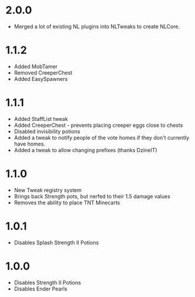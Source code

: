 2.0.0
=====
* Merged a lot of existing NL plugins into NLTweaks to create NLCore.

1.1.2
=====
* Added MobTamer
* Removed CreeperChest
* Added EasySpawners

1.1.1
=====
* Added StaffList tweak
* Added CreeperChest - prevents placing creeper eggs close to chests
* Disabled invisibility potions
* Added a tweak to notify people of the vote homes if they don't currently have homes.
* Added a tweak to allow changing prefixes (thanks DzineIT)

1.1.0
=====
* New Tweak registry system
* Brings back Strength pots, but nerfed to their 1.5 damage values
* Removes the ability to place TNT Minecarts

1.0.1
=====
* Disables Splash Strength II Potions

1.0.0
=====
* Disables Strength II Potions
* Disables Ender Pearls

